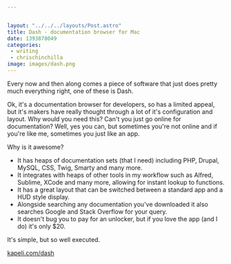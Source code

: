 ```yaml
---


layout: "../../../layouts/Post.astro"
title: Dash - documentation browser for Mac
date: 1393878049
categories:
 - writing
 - chrischinchilla
image: images/dash.png
---
```


Every now and then along comes a piece of software that just does pretty much everything right, one of these is Dash.

Ok, it's a documentation browser for developers, so has a limited appeal, but it's makers have really thought through a lot of it's configuration and layout. Why would you need this? Can't you just go online for documentation? Well, yes you can, but sometimes you're not online and if you're like me, sometimes you just like an app.

Why is it awesome?<ul><li>It has heaps of documentation sets (that I need) including PHP, Drupal, MySQL, CSS, Twig, Smarty and many more.</li><li>It integrates with heaps of other tools in my workflow such as Alfred, Sublime, XCode and many more, allowing for instant lookup to functions.</li><li>It has a great layout that can be switched between a standard app and a HUD style display.</li><li>Alongside searching any documentation you've downloaded it also searches Google and Stack Overflow for your query.</li><li>It doesn't bug you to pay for an unlocker, but if you love the app (and I do) it's only $20.</li></ul>

It's simple, but so well executed.

<a href="https://kapeli.com/dash" target="_blank">kapeli.com/dash</a>
